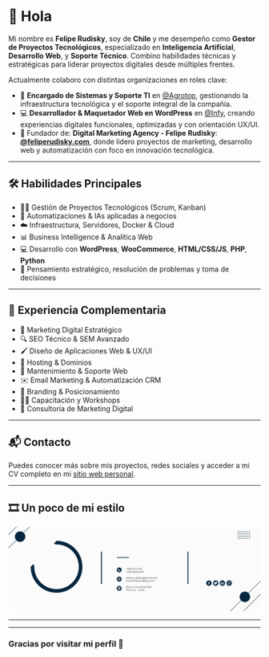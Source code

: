 # 👋 Hola

Mi nombre es **Felipe Rudisky**, soy de **Chile** y me desempeño como **Gestor de Proyectos Tecnológicos**, especializado en **Inteligencia Artificial**, **Desarrollo Web**, y **Soporte Técnico**. Combino habilidades técnicas y estratégicas para liderar proyectos digitales desde múltiples frentes.

Actualmente colaboro con distintas organizaciones en roles clave:

- 🔧 **Encargado de Sistemas y Soporte TI** en [@Agrotop](https://empresasagrotop.cl), gestionando la infraestructura tecnológica y el soporte integral de la compañía.
- 💻 **Desarrollador & Maquetador Web en WordPress** en [@Infy](https://agenciaintegrify.myportfolio.com/work), creando experiencias digitales funcionales, optimizadas y con orientación UX/UI.
- 🚀 Fundador de: **Digital Marketing Agency - Felipe Rudisky**: [**@feliperudisky.com**](https://www.feliperudisky.com), donde lidero proyectos de marketing, desarrollo web y automatización con foco en innovación tecnológica.

---

## 🛠️ Habilidades Principales

- 👨‍💼 Gestión de Proyectos Tecnológicos (Scrum, Kanban)
- 🧠 Automatizaciones & IAs aplicadas a negocios
- ☁️ Infraestructura, Servidores, Docker & Cloud
- 📊 Business Intelligence & Analítica Web
- 💻 Desarrollo con **WordPress**, **WooCommerce**, **HTML/CSS/JS**, **PHP**, **Python**
- 🧠 Pensamiento estratégico, resolución de problemas y toma de decisiones

---

## 🎨 Experiencia Complementaria

- 🎯 Marketing Digital Estratégico
- 🔍 SEO Técnico & SEM Avanzado
- 🖌️ Diseño de Aplicaciones Web & UX/UI
- 🧩 Hosting & Dominios
- 🔧 Mantenimiento & Soporte Web
- ✉️ Email Marketing & Automatización CRM
- 🧠 Branding & Posicionamiento
- 🧑‍🏫 Capacitación y Workshops
- 💼 Consultoría de Marketing Digital

---

## 📬 Contacto

Puedes conocer más sobre mis proyectos, redes sociales y acceder a mi CV completo en mi [sitio web personal](https://www.feliperudisky.com).

---

## 🎞️ Un poco de mi estilo

![GIF personal](FirmaCorreoGif.gif)

---



---

### Gracias por visitar mi perfil 🙌
